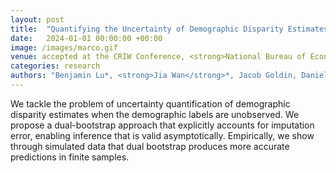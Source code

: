 ```yaml
---
layout: post
title:  "Quantifying the Uncertainty of Demographic Disparity Estimates when Demographic Labels are Unobserved"
date:   2024-01-01 00:00:00 +00:00
image: /images/marco.gif
venue: accepted at the CRIW Conference, <strong>National Bureau of Economic Research (NBER)</strong>. 
categories: research
authors: "Benjamin Lu*, <strong>Jia Wan</strong>*, Jacob Goldin, Daniel Ho"
---
```

We tackle the problem of uncertainty quantification of demographic disparity estimates when the demographic labels are unobserved. We propose a dual-bootstrap approach that explicitly accounts for imputation error, enabling inference that is valid asymptotically. Empirically, we show through simulated data that dual bootstrap produces more accurate predictions in finite samples.

